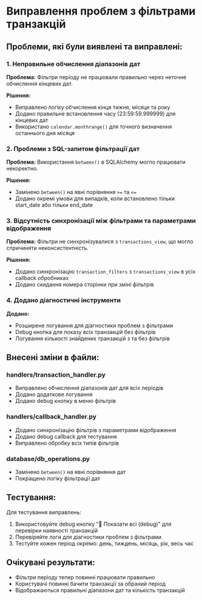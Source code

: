 # Виправлення проблем з фільтрами транзакцій

## Проблеми, які були виявлені та виправлені:

### 1. Неправильне обчислення діапазонів дат

**Проблема:** Фільтри періоду не працювали правильно через неточне обчислення кінцевих дат.

**Рішення:**

- Виправлено логіку обчислення кінця тижня, місяця та року
- Додано правильне встановлення часу (23:59:59.999999) для кінцевих дат
- Використано `calendar.monthrange()` для точного визначення останнього дня місяця

### 2. Проблеми з SQL-запитом фільтрації дат

**Проблема:** Використання `between()` в SQLAlchemy могло працювати некоректно.

**Рішення:**

- Замінено `between()` на явні порівняння `>=` та `<=`
- Додано окремі умови для випадків, коли встановлено тільки start_date або тільки end_date

### 3. Відсутність синхронізації між фільтрами та параметрами відображення

**Проблема:** Фільтри не синхронізувалися з `transactions_view`, що могло спричиняти неконсистентність.

**Рішення:**

- Додано синхронізацію `transaction_filters` з `transactions_view` в усіх callback обробниках
- Додано скидання номера сторінки при зміні фільтрів

### 4. Додано діагностичні інструменти

**Додано:**

- Розширене логування для діагностики проблем з фільтрами
- Debug кнопка для показу всіх транзакцій без фільтрів
- Логування кількості знайдених транзакцій з та без фільтрів

## Внесені зміни в файли:

### handlers/transaction_handler.py

- Виправлено обчислення діапазонів дат для всіх періодів
- Додано додаткове логування
- Додано debug кнопку в меню фільтрів

### handlers/callback_handler.py

- Додано синхронізацію фільтрів з параметрами відображення
- Додано debug callback для тестування
- Виправлено обробку всіх типів фільтрів

### database/db_operations.py

- Замінено `between()` на явні порівняння дат
- Покращено логіку фільтрації дат

## Тестування:

Для тестування виправлень:

1. Використовуйте debug кнопку "🐛 Показати всі (debug)" для перевірки наявності транзакцій
2. Перевіряйте логи для діагностики проблем з фільтрами
3. Тестуйте кожен період окремо: день, тиждень, місяць, рік, весь час

## Очікувані результати:

- Фільтри періоду тепер повинні працювати правильно
- Користувачі повинні бачити транзакції за обраний період
- Відображаються правильні діапазони дат та кількість транзакцій
